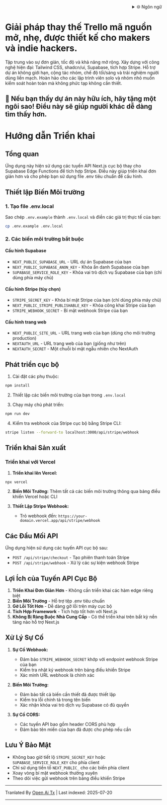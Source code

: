 <div align="right">
  <details>
    <summary >🌐 Ngôn ngữ</summary>
    <div>
      <div align="center">
        <a href="https://openaitx.github.io/view.html?user=Uaghazade1&project=kanba&lang=en">English</a>
        | <a href="https://openaitx.github.io/view.html?user=Uaghazade1&project=kanba&lang=zh-CN">简体中文</a>
        | <a href="https://openaitx.github.io/view.html?user=Uaghazade1&project=kanba&lang=zh-TW">繁體中文</a>
        | <a href="https://openaitx.github.io/view.html?user=Uaghazade1&project=kanba&lang=ja">日本語</a>
        | <a href="https://openaitx.github.io/view.html?user=Uaghazade1&project=kanba&lang=ko">한국어</a>
        | <a href="https://openaitx.github.io/view.html?user=Uaghazade1&project=kanba&lang=hi">हिन्दी</a>
        | <a href="https://openaitx.github.io/view.html?user=Uaghazade1&project=kanba&lang=th">ไทย</a>
        | <a href="https://openaitx.github.io/view.html?user=Uaghazade1&project=kanba&lang=fr">Français</a>
        | <a href="https://openaitx.github.io/view.html?user=Uaghazade1&project=kanba&lang=de">Deutsch</a>
        | <a href="https://openaitx.github.io/view.html?user=Uaghazade1&project=kanba&lang=es">Español</a>
        | <a href="https://openaitx.github.io/view.html?user=Uaghazade1&project=kanba&lang=it">Itapano</a>
        | <a href="https://openaitx.github.io/view.html?user=Uaghazade1&project=kanba&lang=ru">Русский</a>
        | <a href="https://openaitx.github.io/view.html?user=Uaghazade1&project=kanba&lang=pt">Português</a>
        | <a href="https://openaitx.github.io/view.html?user=Uaghazade1&project=kanba&lang=nl">Nederlands</a>
        | <a href="https://openaitx.github.io/view.html?user=Uaghazade1&project=kanba&lang=pl">Polski</a>
        | <a href="https://openaitx.github.io/view.html?user=Uaghazade1&project=kanba&lang=ar">العربية</a>
        | <a href="https://openaitx.github.io/view.html?user=Uaghazade1&project=kanba&lang=fa">فارسی</a>
        | <a href="https://openaitx.github.io/view.html?user=Uaghazade1&project=kanba&lang=tr">Türkçe</a>
        | <a href="https://openaitx.github.io/view.html?user=Uaghazade1&project=kanba&lang=vi">Tiếng Việt</a>
        | <a href="https://openaitx.github.io/view.html?user=Uaghazade1&project=kanba&lang=id">Bahasa Indonesia</a>
      </div>
    </div>
  </details>
</div>

# Giải pháp thay thế Trello mã nguồn mở, nhẹ, được thiết kế cho makers và indie hackers.

Tập trung vào sự đơn giản, tốc độ và khả năng mở rộng.
Xây dựng với công nghệ hiện đại: Tailwind CSS, shadcn/ui, Supabase, tích hợp Stripe.
Hỗ trợ dự án không giới hạn, cộng tác nhóm, chế độ tối/sáng và trải nghiệm người dùng liền mạch.
Hoàn hảo cho các lập trình viên solo và nhóm nhỏ muốn kiểm soát hoàn toàn mà không phức tạp không cần thiết.

## 🌟 Nếu bạn thấy dự án này hữu ích, hãy tặng một ngôi sao! Điều này sẽ giúp người khác dễ dàng tìm thấy hơn.

# Hướng dẫn Triển khai

## Tổng quan
Ứng dụng này hiện sử dụng các tuyến API Next.js cục bộ thay cho Supabase Edge Functions để tích hợp Stripe. Điều này giúp triển khai đơn giản hơn và cho phép bạn sử dụng file .env tiêu chuẩn để cấu hình.

## Thiết lập Biến Môi trường

### 1. Tạo file .env.local
Sao chép `.env.example` thành `.env.local` và điền các giá trị thực tế của bạn:


```bash
cp .env.example .env.local
```
### 2. Các biến môi trường bắt buộc

#### Cấu hình Supabase
- `NEXT_PUBLIC_SUPABASE_URL` - URL dự án Supabase của bạn
- `NEXT_PUBLIC_SUPABASE_ANON_KEY` - Khóa ẩn danh Supabase của bạn
- `SUPABASE_SERVICE_ROLE_KEY` - Khóa vai trò dịch vụ Supabase của bạn (chỉ dùng phía máy chủ)

#### Cấu hình Stripe (tùy chọn)
- `STRIPE_SECRET_KEY` - Khóa bí mật Stripe của bạn (chỉ dùng phía máy chủ)
- `NEXT_PUBLIC_STRIPE_PUBLISHABLE_KEY` - Khóa công khai Stripe của bạn
- `STRIPE_WEBHOOK_SECRET` - Bí mật webhook Stripe của bạn

#### Cấu hình trang web
- `NEXT_PUBLIC_SITE_URL` - URL trang web của bạn (dùng cho môi trường production)
- `NEXTAUTH_URL` - URL trang web của bạn (giống như trên)
- `NEXTAUTH_SECRET` - Một chuỗi bí mật ngẫu nhiên cho NextAuth

## Phát triển cục bộ

1. Cài đặt các phụ thuộc:

```bash
npm install
```
2. Thiết lập các biến môi trường của bạn trong `.env.local`

3. Chạy máy chủ phát triển:

```bash
npm run dev
```
4. Kiểm tra webhook của Stripe cục bộ bằng Stripe CLI:

```bash
stripe listen --forward-to localhost:3000/api/stripe/webhook
```
## Triển khai Sản xuất


### Triển khai với Vercel

1. **Triển khai lên Vercel:**

```bash
npx vercel
```
2. **Biến Môi Trường:**
   Thêm tất cả các biến môi trường thông qua bảng điều khiển Vercel hoặc CLI

3. **Thiết Lập Stripe Webhook:**
   - Trỏ webhook đến: `https://your-domain.vercel.app/api/stripe/webhook`

## Các Đầu Mối API

Ứng dụng hiện sử dụng các tuyến API cục bộ sau:

- `POST /api/stripe/checkout` - Tạo phiên thanh toán Stripe
- `POST /api/stripe/webhook` - Xử lý các sự kiện webhook Stripe

## Lợi Ích của Tuyến API Cục Bộ

1. **Triển Khai Đơn Giản Hơn** - Không cần triển khai các hàm edge riêng biệt
2. **Biến Môi Trường** - Hỗ trợ tệp .env tiêu chuẩn
3. **Gỡ Lỗi Tốt Hơn** - Dễ dàng gỡ lỗi trên máy cục bộ
4. **Tích Hợp Framework** - Tích hợp tốt hơn với Next.js
5. **Không Bị Ràng Buộc Nhà Cung Cấp** - Có thể triển khai trên bất kỳ nền tảng nào hỗ trợ Next.js

## Xử Lý Sự Cố

1. **Sự Cố Webhook:**
   - Đảm bảo `STRIPE_WEBHOOK_SECRET` khớp với endpoint webhook Stripe của bạn
   - Kiểm tra nhật ký webhook trên bảng điều khiển Stripe
   - Xác minh URL webhook là chính xác

2. **Biến Môi Trường:**
   - Đảm bảo tất cả biến cần thiết đã được thiết lập
   - Kiểm tra lỗi chính tả trong tên biến
   - Xác nhận khóa vai trò dịch vụ Supabase có đủ quyền

3. **Sự Cố CORS:**
   - Các tuyến API bao gồm header CORS phù hợp
   - Đảm bảo tên miền của bạn đã được cho phép nếu cần

## Lưu Ý Bảo Mật

- Không bao giờ tiết lộ `STRIPE_SECRET_KEY` hoặc `SUPABASE_SERVICE_ROLE_KEY` cho phía client
- Chỉ sử dụng tiền tố `NEXT_PUBLIC_` cho các biến phía client
- Xoay vòng bí mật webhook thường xuyên
- Theo dõi việc gửi webhook trên bảng điều khiển Stripe



---

Tranlated By [Open Ai Tx](https://github.com/OpenAiTx/OpenAiTx) | Last indexed: 2025-07-20

---